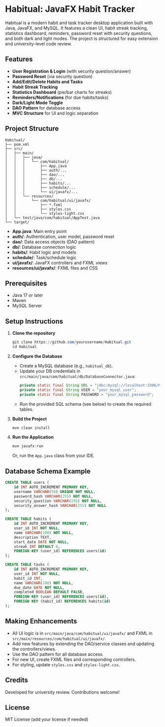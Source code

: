 # Habitual: JavaFX Habit Tracker

Habitual is a modern habit and task tracker desktop application built with Java, JavaFX, and MySQL. It features a clean UI, habit streak tracking, statistics dashboard, reminders, password reset with security questions, and both dark and light modes. The project is structured for easy extension and university-level code review.

## Features

- **User Registration & Login** (with security question/answer)
- **Password Reset** (via security question)
- **Add/Edit/Delete Habits and Tasks**
- **Habit Streak Tracking**
- **Statistics Dashboard** (pie/bar charts for streaks)
- **Reminders/Notifications** (for due habits/tasks)
- **Dark/Light Mode Toggle**
- **DAO Pattern** for database access
- **MVC Structure** for UI and logic separation

## Project Structure

```
Habitual/
├── pom.xml
├── src/
│   ├── main/
│   │   ├── java/
│   │   │   └── com/habitual/
│   │   │       ├── App.java
│   │   │       ├── auth/...
│   │   │       ├── dao/...
│   │   │       ├── db/...
│   │   │       ├── habits/...
│   │   │       ├── schedule/...
│   │   │       └── ui/javafx/...
│   │   └── resources/
│   │       └── com/habitual/ui/javafx/
│   │           ├── *.fxml
│   │           ├── styles.css
│   │           └── styles-light.css
│   └── test/java/com/habitual/AppTest.java
└── target/
```

- **App.java**: Main entry point
- **auth/**: Authentication, user model, password reset
- **dao/**: Data access objects (DAO pattern)
- **db/**: Database connection logic
- **habits/**: Habit logic and models
- **schedule/**: Task/schedule logic
- **ui/javafx/**: JavaFX controllers and FXML views
- **resources/ui/javafx/**: FXML files and CSS

## Prerequisites

- Java 17 or later
- Maven
- MySQL Server

## Setup Instructions

1. **Clone the repository**
   ```powershell
   git clone https://github.com/yourusername/Habitual.git
   cd Habitual
   ```

2. **Configure the Database**
   - Create a MySQL database (e.g., `habitual_db`).
   - Update your DB credentials in `src/main/java/com/habitual/db/DatabaseConnector.java`:
     ```java
     private static final String URL = "jdbc:mysql://localhost:3306/habitual_db";
     private static final String USER = "your_mysql_user";
     private static final String PASSWORD = "your_mysql_password";
     ```
   - Run the provided SQL schema (see below) to create the required tables.

3. **Build the Project**
   ```powershell
   mvn clean install
   ```

4. **Run the Application**
   ```powershell
   mvn javafx:run
   ```
   Or, run the `App.java` class from your IDE.

## Database Schema Example

```sql
CREATE TABLE users (
    id INT AUTO_INCREMENT PRIMARY KEY,
    username VARCHAR(50) UNIQUE NOT NULL,
    password_hash VARCHAR(255) NOT NULL,
    security_question VARCHAR(255) NOT NULL,
    security_answer_hash VARCHAR(255) NOT NULL
);

CREATE TABLE habits (
    id INT AUTO_INCREMENT PRIMARY KEY,
    user_id INT NOT NULL,
    name VARCHAR(100) NOT NULL,
    description TEXT,
    start_date DATE NOT NULL,
    streak INT DEFAULT 0,
    FOREIGN KEY (user_id) REFERENCES users(id)
);

CREATE TABLE tasks (
    id INT AUTO_INCREMENT PRIMARY KEY,
    user_id INT NOT NULL,
    habit_id INT,
    name VARCHAR(100) NOT NULL,
    due_date DATE NOT NULL,
    completed BOOLEAN DEFAULT FALSE,
    FOREIGN KEY (user_id) REFERENCES users(id),
    FOREIGN KEY (habit_id) REFERENCES habits(id)
);
```

## Making Enhancements

- All UI logic is in `src/main/java/com/habitual/ui/javafx/` and FXML in `src/main/resources/com/habitual/ui/javafx/`.
- Add new features by extending the DAO/service classes and updating the controllers/views.
- Use the DAO pattern for all database access.
- For new UI, create FXML files and corresponding controllers.
- For styling, update `styles.css` and `styles-light.css`.

## Credits

Developed for university review. Contributions welcome!

## License

MIT License (add your license if needed)
